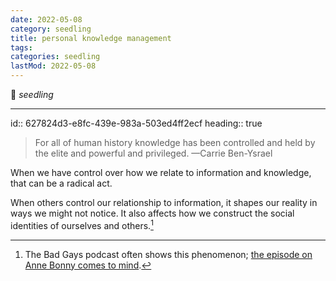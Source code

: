```yaml
---
date: 2022-05-08
category: seedling
title: personal knowledge management
tags:
categories: seedling
lastMod: 2022-05-08
---
```

🌱 *seedling*

-----

id:: 627824d3-e8fc-439e-983a-503ed4ff2ecf
heading:: true
> For all of human history knowledge has been controlled and held by the elite and powerful and privileged.
—Carrie Ben-Ysrael

When we have control over how we relate to information and knowledge, that can be a radical act.

When others control our relationship to information, it shapes our reality in ways we might not notice. It also affects how we construct the social identities of ourselves and others.[^1]

[^1]: The Bad Gays podcast often shows this phenomenon; [the episode on Anne Bonny comes to mind](https://badgayspod.com/episode-archive/s5e5-anne-bonny).
